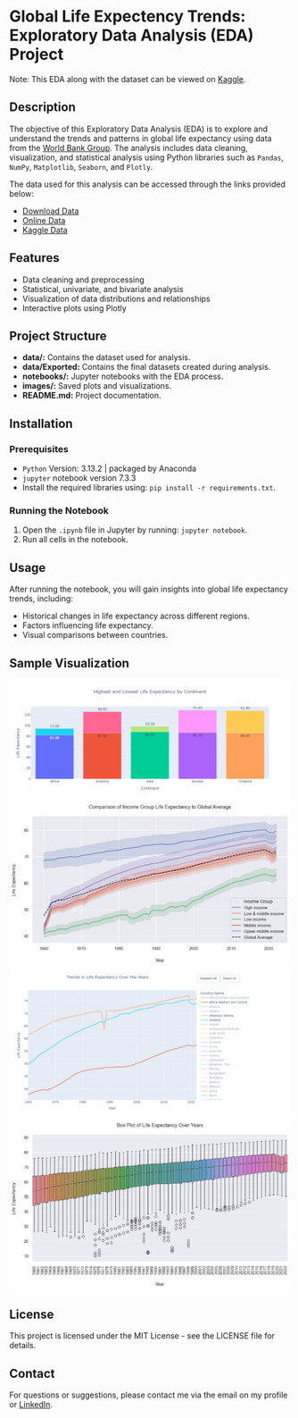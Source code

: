 #  Global Life Expectency Trends: Exploratory Data Analysis (EDA) Project

Note: This EDA along with the dataset can be viewed on [Kaggle](https://www.kaggle.com/code/christinecoomans/global-life-expectancy-trends-eda). 

## Description

The objective of this Exploratory Data Analysis (EDA) is to explore and understand the trends and patterns in global life expectancy using data from the [World Bank Group](https://data.worldbank.org/indicator/SP.DYN.LE00.IN?end=2022&start=2022&view=bar). The analysis includes data cleaning, visualization, and statistical analysis using Python libraries such as `Pandas`, `NumPy`, `Matplotlib`, `Seaborn`, and `Plotly`.

The data used for this analysis can be accessed through the links provided below:
- [Download Data](https://api.worldbank.org/v2/en/indicator/SP.DYN.LE00.IN?downloadformat=excel)
- [Online Data](https://data.worldbank.org/indicator/SP.DYN.LE00.IN)
- [Kaggle Data](https://www.kaggle.com/datasets/christinecoomans/wbg-data)

## Features
- Data cleaning and preprocessing
- Statistical, univariate, and bivariate analysis
- Visualization of data distributions and relationships
- Interactive plots using Plotly

## Project Structure
- **data/:** Contains the dataset used for analysis.
- **data/Exported:** Contains the final datasets created during analysis.
- **notebooks/:** Jupyter notebooks with the EDA process.
- **images/:** Saved plots and visualizations.
- **README.md:** Project documentation.

## Installation
### Prerequisites
- `Python` Version: 3.13.2 | packaged by Anaconda
- `jupyter` notebook version 7.3.3
- Install the required libraries using: `pip install -r requirements.txt`.

### Running the Notebook

1. Open the `.ipynb` file in Jupyter by running: `jupyter notebook`.
2. Run all cells in the notebook.

## Usage
After running the notebook, you will gain insights into global life expectancy trends, including:
- Historical changes in life expectancy across different regions.
- Factors influencing life expectancy.
- Visual comparisons between countries.

## Sample Visualization
![Continental Highs and Lows](screenshots/newplot.png)
![Income Life Expectancy](screenshots/output.png)
![Life Expectancy Trends](screenshots/trends.png)
![Life Expectancy Box Plot](screenshots/boxplot.png)

## License
This project is licensed under the MIT License - see the LICENSE file for details.

## Contact
For questions or suggestions, please contact me via the email on my profile or [LinkedIn](https://www.linkedin.com/in/christine-coomans/).
